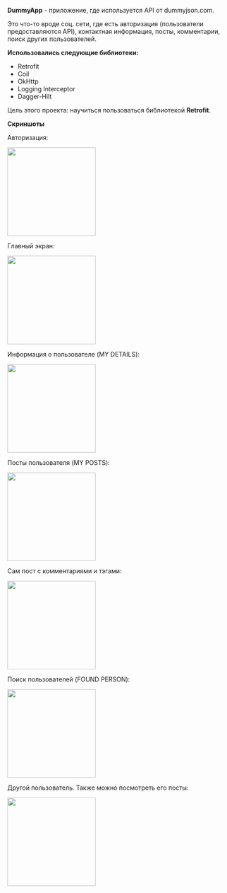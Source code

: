 **DummyApp** - приложение, где используется API от dummyjson.com. 

Это что-то вроде соц. сети, где есть авторизация (пользователи предоставляются API), контактная информация, посты, комментарии, поиск других пользователей.

**Использовались следующие библиотеки:**

* Retrofit
* Coil
* OkHttp
* Logging Interceptor
* Dagger-Hilt

Цель этого проекта: научиться пользоваться библиотекой **Retrofit**.

**Скриншоты**

Авторизация:

<img src="https://github.com/user-attachments/assets/dea147fd-aeec-46b3-88fa-123e6a543d4b" width="200" />

Главный экран:

<img src="https://github.com/user-attachments/assets/af8f74f4-ca83-4aa3-a99a-b9f79b416265" width="200" />

Информация о пользователе (MY DETAILS):

<img src="https://github.com/user-attachments/assets/d92c8fef-3f12-4005-aad5-2b4526c1f0dd" width="200" />

Посты пользователя (MY POSTS):

<img src="https://github.com/user-attachments/assets/86bdeb63-afc0-4b4e-9917-2fe94454f212" width="200" />

Сам пост с комментариями и тэгами:

<img src="https://github.com/user-attachments/assets/f47fbd6c-1fbd-47d2-900f-ad2fb83870a7" width="200" />

Поиск пользователей (FOUND PERSON):

<img src="https://github.com/user-attachments/assets/7dbedcee-d476-4f6c-9fdb-5540f4d3c050" width="200" />

Другой пользователь. Также можно посмотреть его посты:

<img src="https://github.com/user-attachments/assets/e270a8dc-51ed-4c70-8ec9-08b1c8903c69" width="200" />
